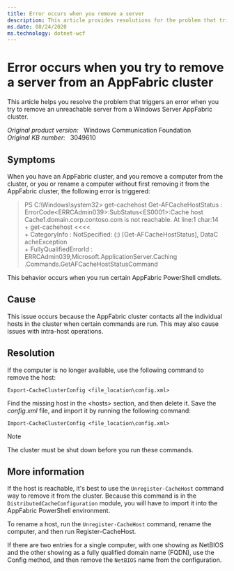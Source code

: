 ```yaml
---
title: Error occurs when you remove a server
description: This article provides resolutions for the problem that triggers an error when you try to remove an unreachable server from a Windows Server AppFabric cluster.
ms.date: 08/24/2020
ms.technology: dotnet-wcf
---
```

# Error occurs when you try to remove a server from an AppFabric cluster

This article helps you resolve the problem that triggers an error when you try to remove an unreachable server from a Windows Server AppFabric cluster.

_Original product version:_ &nbsp; Windows Communication Foundation  
_Original KB number:_ &nbsp; 3049610

## Symptoms

When you have an AppFabric cluster, and you remove a computer from the cluster, or you or rename a computer without first removing it from the AppFabric cluster, the following error is triggered:

> PS C:\Windows\system32> get-cachehost
Get-AFCacheHostStatus : ErrorCode\<ERRCAdmin039>:SubStatus\<ES0001>:Cache host Cache1.domain.corp.contoso.com is not reachable.
At line:1 char:14  
\+ get-cachehost <<<<  
\+ CategoryInfo : NotSpecified: (:) [Get-AFCacheHostStatus], DataC
acheException  
\+ FullyQualifiedErrorId : ERRCAdmin039,Microsoft.ApplicationServer.Caching  
.Commands.GetAFCacheHostStatusCommand

This behavior occurs when you run certain AppFabric PowerShell cmdlets.

## Cause

This issue occurs because the AppFabric cluster contacts all the individual hosts in the cluster when certain commands are run. This may also cause issues with intra-host operations.

## Resolution

If the computer is no longer available, use the following command to remove the host:

```console
Export-CacheClusterConfig <file_location\config.xml>
```

Find the missing host in the \<hosts> section, and then delete it. Save the *config.xml* file, and import it by running the following command:

```console
Import-CacheClusterConfig <file_location\config.xml>
```

> [!NOTE]
> The cluster must be shut down before you run these commands.

## More information

If the host is reachable, it's best to use the `Unregister-CacheHost` command way to remove it from the cluster. Because this command is in the `DistributedCacheConfiguration` module, you will have to import it into the AppFabric PowerShell environment.

To rename a host, run the `Unregister-CacheHost` command, rename the computer, and then run Register-CacheHost.

If there are two entries for a single computer, with one showing as NetBIOS and the other showing as a fully qualified domain name (FQDN), use the Config method, and then remove the `NetBIOS` name from the configuration.
